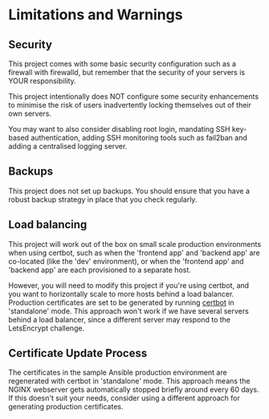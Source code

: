 # Limitations and Warnings

## Security

This project comes with some basic security configuration such as a 
firewall with firewalld, but remember that the security of your servers
is YOUR responsibility.

This project intentionally does NOT configure some security enhancements to
minimise the risk of users inadvertently locking themselves out of their own
servers.

You may want to also consider disabling root login, mandating SSH key-based
authentication, adding SSH monitoring tools such as fail2ban and adding a
centralised logging server.

## Backups

This project does not set up backups. You should ensure that you have a robust
backup strategy in place that you check regularly.

## Load balancing

This project will work out of the box on small scale production environments
when using certbot, such as when the 'frontend app' and 'backend app' are
co-located (like the 'dev' environment), or when the 'frontend app' and
'backend app' are each provisioned to a separate host.

However, you will need to modify this project if you're using certbot, and you
want to horizontally scale to more hosts behind a load balancer. Production
certificates are set to be generated by running [certbot](https://certbot.eff.org)
in 'standalone' mode. This approach won't work if we have several servers behind
a load balancer, since a different server may respond to the LetsEncrypt challenge.

## Certificate Update Process

The certificates in the sample Ansible production environment are regenerated
with certbot in 'standalone' mode. This approach means the NGINX webserver gets
automatically stopped briefly around every 60 days. If this doesn't suit your
needs, consider using a different approach for generating production certificates.
